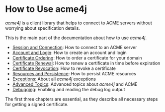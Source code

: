 # How to Use acme4j

_acme4j_ is a client library that helps to connect to ACME servers without worrying about specification details.

This is the main part of the documentation about how to use _acme4j_.

* [Session and Connection](connecting.md): How to connect to an ACME server
* [Account and Login](account.md): How to create an account and login
* [Certificate Ordering](order.md): How to order a certificate for your domain
* [Certificate Renewal](renewal.md): How to renew a certificate in time before expiration
* [Certificate Revocation](revocation.md): How to revoke a certificate
* [Resources and Persistence](persistence.md): How to persist ACME resources
* [Exceptions](exceptions.md): About all _acme4j_ exceptions
* [Advanced Topics](advanced.md): Advanced topics about _acme4j_ and ACME
* [Debugging](debugging.md): Enabling and reading the debug log output

The first three chapters are essential, as they describe all necessary steps for getting a signed certificate.
